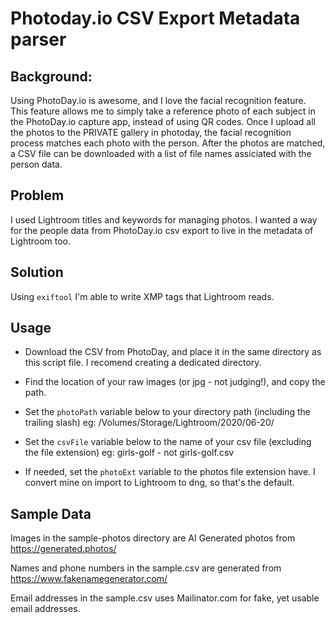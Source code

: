 # Photoday.io CSV Export Metadata parser

## Background:

Using PhotoDay.io is awesome, and I love the facial recognition feature. 
This feature allows me to simply take a reference photo of each subject in the PhotoDay.io capture app, instead of using QR codes.
Once I upload all the photos to the PRIVATE gallery in photoday, the facial recognition process matches each photo with the person.
After the photos are matched, a CSV file can be downloaded with a list of file names assiciated with the person data.

## Problem

I used Lightroom titles and keywords for managing photos. 
I wanted a way for the people data from PhotoDay.io csv export to live in the metadata of Lightroom too.

## Solution

Using `exiftool` I'm able to write XMP tags that Lightroom reads.

## Usage

- Download the CSV from PhotoDay, and place it in the same directory as this script file. I recomend creating a dedicated directory.
- Find the location of your raw images (or jpg - not judging!), and copy the path.
- Set the `photoPath` variable below to your directory path (including the trailing slash) eg: /Volumes/Storage/Lightroom/2020/06-20/
- Set the `csvFile` variable below to the name of your csv file (excluding the file extension) eg: girls-golf - not girls-golf.csv

- If needed, set the `photoExt` variable to the photos file extension have. I convert mine on import to Lightroom to dng, so that's the default.

## Sample Data

Images in the sample-photos directory are AI Generated photos from https://generated.photos/

Names and phone numbers in the sample.csv are generated from https://www.fakenamegenerator.com/

Email addresses in the sample.csv uses Mailinator.com for fake, yet usable email addresses.
